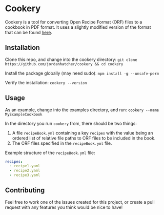 # Cookery

Cookery is a tool for converting Open Recipe Format (ORF) files to a cookbook
in PDF format. It uses a slightly modified version of the format that can be
found [here](https://github.com/jordanhatcher/openrecipeformat).

## Installation
Clone this repo, and change into the cookery directory:
`git clone https://github.com/jordanhatcher/cookery && cd cookery`

Install the package globally (may need sudo):
`npm install -g --unsafe-perm`

Verify the installation:
`cookery --version`

## Usage

As an example, change into the examples directory, and run:
`cookery --name MyExampleCookbook`

In the directory you run `cookery` from, there should be two things:
1. A file `recipeBook.yml` containing a key `recipes` with the value
being an ordered list of relative file paths to ORF files to be included in
the book.
2. The ORF files specified in the `recipeBook.yml` file.

Example structure of the `recipeBook.yml` file:
```yaml
recipes:
  - recipe1.yaml
  - recipe2.yaml
  - recipe3.yaml
```

## Contributing

Feel free to work one of the issues created for this project, or create a pull
request with any features you think would be nice to have!
